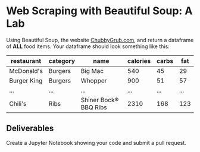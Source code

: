 # Web Scraping with Beautiful Soup: A Lab

Using Beautiful Soup, the website [ChubbyGrub.com](http://chubbygrub.com), and return a dataframe of **ALL** food items. Your dataframe should look something like this:

| restaurant | category | name    | calories | carbs | fat |
|------------|----------|---------|----------|-------|-----|
| McDonald's | Burgers  | Big Mac | 540      | 45    | 29  |
| Burger King | Burgers  | Whopper | 900      | 51    | 57  |
| ... | ...  | ... | ...      | ...    | ...  |
| Chili's | Ribs  | Shiner Bock® BBQ Ribs | 2310      | 168    | 123  |

## Deliverables
Create a Jupyter Notebook showing your code and submit a pull request.
